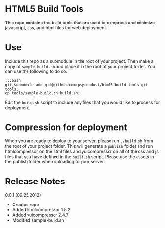 # HTML5 Build Tools

This repo contains the build tools that are used to compress and minimize javascript, css, and html files for web deployment.

# Use

Include this repo as a submodule in the root of your project. Then make a copy of `sample-build.sh` and place it in the root of your project folder. You can use the following to do so:

	:::bash
	git submodule add git@github.com:psyrendust/html5-build-tools.git tools;
	cp tools/sample-build.sh build.sh;

Edit the `build.sh` script to include any files that you would like to process for deployment.

# Compression for deployment

When you are ready to deploy to your server, please run `./build.sh` from the root of your project folder. This will generate a `publish` folder and run htmlcompressor on the html files and yuicompressor on all of the css and js files that you have defined in the `build.sh` script. Please use the assets in the publish folder when uploading to your server.

# Release Notes
0.0.1 (09.25.2012)

* Created repo
* Added htmlcompressor 1.5.2
* Added yuicompressor 2.4.7
* Modified sample-build.sh